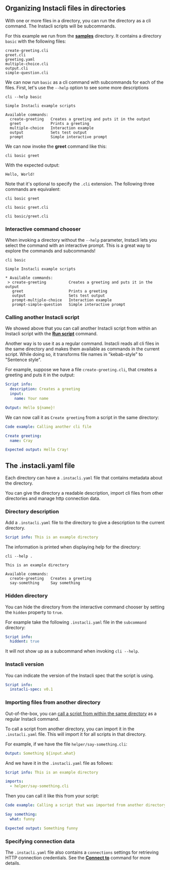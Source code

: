 ## Organizing Instacli files in directories

With one or more files in a directory, you can run the directory as a cli command. The Instacli scripts will be
subcommands.

For this example we run from the **[samples](/samples)** directory. It contains a directory `basic` with the following
files:

```
create-greeting.cli
greet.cli
greeting.yaml
multiple-choice.cli
output.cli
simple-question.cli
```

We can now run `basic` as a cli command with subcommands for each of the files. First, let's use the `--help` option to
see some more descriptions

```shell cli cd:samples
cli --help basic
```

```output
Simple Instacli example scripts

Available commands:
  create-greeting   Creates a greeting and puts it in the output
  greet             Prints a greeting
  multiple-choice   Interaction example
  output            Sets test output
  prompt            Simple interactive prompt
```

We can now invoke the **greet** command like this:

```shell cli cd:samples
cli basic greet
```

With the expected output:

```output
Hello, World!
```

Note that it's optional to specify the `.cli` extension. The following three commands are equivalent:

```shell cli cd:samples
cli basic greet
```

```shell cli cd:samples
cli basic greet.cli
```

```shell cli cd:samples
cli basic/greet.cli
```

### Interactive command chooser

When invoking a directory without the `--help` parameter, Instacli lets you select the command with an interactive
prompt. This is a great way to explore the commands and subcommands!

<!-- Insert gif here -->

```shell cli
cli basic       
```

```
Simple Instacli example scripts

* Available commands: 
 > create-greeting          Creates a greeting and puts it in the output
   greet                    Prints a greeting
   output                   Sets test output
   prompt-multiple-choice   Interaction example
   prompt-simple-question   Simple interactive prompt
```

### Calling another Instacli script

We showed above that you can call another Instacli script from within an Instacli script with the
**[Run script](../commands/instacli/files/Run%20script.spec.md)** command.

Another way is to use it as a regular command. Instacli reads all cli files in the same directory and makes them
available as commands in the current script. While doing so, it transforms file names in "kebab-style" to "Sentence
style".

For example, suppose we have a file `create-greeting.cli`, that creates a greeting and puts it in the output:

```yaml file:create-greeting.cli
Script info:
  description: Creates a greeting
  input:
    name: Your name

Output: Hello ${name}!
```

We can now call it as `Create greeting` from a script in the same directory:

```yaml instacli
Code example: Calling another cli file

Create greeting:
  name: Cray

Expected output: Hello Cray!
```

## The .instacli.yaml file

Each directory can have a `.instacli.yaml` file that contains metadata about the directory.

You can give the directory a readable description, import cli files from other directories and manage http connection
data.

### Directory description

Add a `.instacli.yaml` file to the directory to give a description to the current directory.

```yaml
Script info: This is an example directory
```

The information is printed when displaying help for the directory:

```shell cli
cli --help .
```

```output
This is an example directory

Available commands:
  create-greeting   Creates a greeting
  say-something     Say something
```

### Hidden directory

You can hide the directory from the interactive command chooser by setting the `hidden` property to `true`.

For example take the following `.instacli.yaml` file in the `subcommand` directory:

```yaml file:subcommand/.instacli.yaml
Script info:
  hiddent: true
```

It will not show up as a subcommand when invoking `cli --help`.

### Instacli version

You can indicate the version of the Instacli spec that the script is using.

```yaml instacli
Script info:
  instacli-spec: v0.1
```

### Importing files from another directory

Out-of-the-box, you
can [call a script from within the same directory](Organizing%20Instacli%20files%20in%20directories.spec.md#calling-another-instacli-script)
as a regular Instacli command.

To call a script from another directory, you can import it in the `.instacli.yaml` file. This will import it for all
scripts in that directory.

For example, if we have the file `helper/say-something.cli`:

```yaml file:say-something.cli
Output: Something ${input.what}
```

And we have it in the `.instacli.yaml` file as follows:

```yaml file:.instacli.yaml
Script info: This is an example directory

imports:
  - helper/say-something.cli
```

Then you can call it like this from your script:

```yaml instacli
Code example: Calling a script that was imported from another directory

Say something:
  what: funny

Expected output: Something funny
```

### Specifying connection data

The `.instacli.yaml` file also contains a `connections` settings for retrieving HTTP connection credentials. See the
**[Connect to](../commands/instacli/connections/Connect%20to.spec.md)** command for more details.


